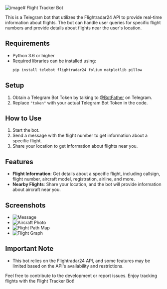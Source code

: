 ![image](https://github.com/vemneyy/flightradar24-telegram/assets/78843201/36b0ae01-a5f3-4b05-b5cf-982c058a09fc)# Flight Tracker Bot

This is a Telegram bot that utilizes the Flightradar24 API to provide real-time information about flights. The bot can handle user queries for specific flight numbers and provide details about flights near the user's location.

## Requirements
- Python 3.6 or higher
- Required libraries can be installed using:
  ```bash
  pip install telebot flightradar24 folium matplotlib pillow
  ```

## Setup
1. Obtain a Telegram Bot Token by talking to [@BotFather](https://t.me/BotFather) on Telegram.
2. Replace `"token"` with your actual Telegram Bot Token in the code.

## How to Use
1. Start the bot.
2. Send a message with the flight number to get information about a specific flight.
3. Share your location to get information about flights near you.

## Features
- **Flight Information**: Get details about a specific flight, including callsign, flight number, aircraft model, registration, airline, and more.
- **Nearby Flights**: Share your location, and the bot will provide information about aircraft near you.

## Screenshots
- ![Message](![image](https://github.com/vemneyy/flightradar24-telegram/assets/78843201/17e1efd0-62fb-4bfc-8a43-f6d0eb1b5b1a))  
- ![Aircraft Photo](![image](https://github.com/vemneyy/flightradar24-telegram/assets/78843201/f4241f1c-97b9-4624-8042-b4186caf80eb))  
- ![Flight Path Map](![image](https://github.com/vemneyy/flightradar24-telegram/assets/78843201/4229d389-49cb-48b0-8f52-b08dd4062d74))  
- ![Flight Graph](![image](https://github.com/vemneyy/flightradar24-telegram/assets/78843201/33cc5dd8-c211-4d94-9240-b1d8d1ab8d3c))  

## Important Note
- This bot relies on the Flightradar24 API, and some features may be limited based on the API's availability and restrictions.

Feel free to contribute to the development or report issues. Enjoy tracking flights with the Flight Tracker Bot!
